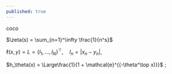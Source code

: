 ```yaml
---
published: true
---
```

coco

$\zeta(s) = \sum_{n=1}^\infty \frac{1}{n^s}$

 $\ell(x, y) = L = \{l_1,\dots,l_N\}^\top, \quad
        l_n = \left| x_n - y_n \right|,$

 $h_\theta(x) = \Large\frac{1}{1 + \mathcal{e}^{(-\theta^\top x)}}$ ; 